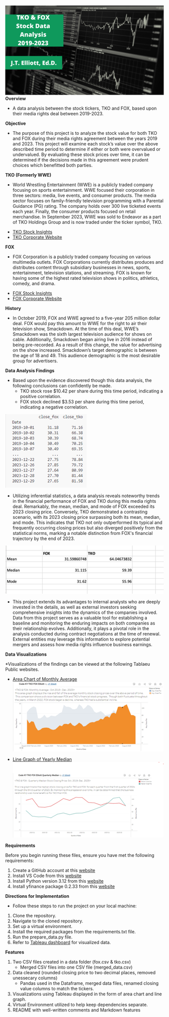 
![Project banner](tko_fox_data.png)
**Overview**

* A data analysis between the stock tickers, TKO and FOX, based upon their media rights deal between 2019-2023. 

**Objective**

* The purpose of this project is to analyze the stock value for both TKO and FOX during their media rights agreement between the years 2019 and 2023. This project will examine each stock’s value over the above described time period to determine if either or both were overvalued or undervalued. By evaluating these stock prices over time, it can be determined if the decisions made in this agreement were prudent choices which benefitted both parties.


**TKO (Formerly WWE)**

* World Wrestling Entertainment (WWE) is a publicly traded company focusing on sports entertainment. WWE focused their corporation in three sectors: media, live events, and consumer products. The media sector focuses on family-friendly television programming with a Parental Guidance (PG) rating.  The company holds over 300 live ticketed events each year. Finally, the consumer products focused on retail merchandise. In September 2023, WWE was sold to Endeavor as a part of TKO Holdings Group and is now traded under the ticker symbol, TKO. 
- [TKO Stock Insights](https://www.marketwatch.com/investing/stock/tko/)
- [TKO Corporate Website](https://tkogrp.com/)

**FOX**

* FOX Corporation is a publicly traded company focusing on various multimedia outlets. FOX Corporations currently distributes produces and distributes content through subsidiary businesses in news, sports, entertainment, television stations, and streaming. FOX is known for having some of the highest rated television shows in politics, athletics, comedy, and drama.
- [FOX Stock Insights](https://www.marketwatch.com/investing/stock/fox)
- [FOX Corporate Website](https://www.foxcorporation.com/)

**History**

* In October 2019, FOX and WWE agreed to a five-year 205 million dollar deal. FOX would pay this amount to WWE for the right to air their television show, Smackdown. At the time of this deal,  WWE’s Smackdown was the sixth largest television audience for shows on cable. Additionally, Smackdown began airing live in 2016 instead of being pre-recorded. As a result of this change, the value for advertising on the show increased. Smackdown’s target demographic is between the age of 18 and 49. This audience demographic is the most desirable group for advertisers. 


**Data Analysis Findings**

* Based upon the evidence discovered though this data analysis, the following conclusions can confidently be made.
    * TKO stock rose $10.42 per share during this time period, indicating a positive correlation.
    * FOX stock declined $3.53 per share during this time period, indicating a negative correlation.
      
![Project stock data](tko_fox_open_close.png)

* Utilizing inferential statistics, a data analysis reveals noteworthy trends in the financial performance of FOX and TKO during this media rights deal. Remarkably, the mean, median, and mode of FOX exceeded its 2023 closing price. Conversely, TKO demonstrated a contrasting scenario, with its 2023 closing price surpassing both its mean, median, and mode. This indicates that TKO not only outperformed its typical and frequently occurring closing prices but also diverged positively from the statistical norms, marking a notable distinction from FOX's financial trajectory by the end of 2023.

![Project Statistics](tko_fox_stats.png)

* This project extends its advantages to internal analysts who are deeply invested in the details, as well as external investors seeking comprehensive insights into the dynamics of the companies involved.  Data from this project serves as a valuable tool for establishing a baseline and monitoring the enduring impacts on both companies as their relationship evolves. Additionally, it plays a pivotal role in the analysis conducted during contract negotiations at the time of renewal. External entities may leverage this information to explore potential mergers and assess how media rights influence business earnings.



**Data Visualizations**

*Visualizations of the findings can be viewed at the following Tablaeu Public websites.


- [Area Chart of Monthly Average](https://public.tableau.com/app/profile/j.t.elliott/viz/CODEKYTKOFOXElliottMonthlyAverage/MonthlyAverage)
![Area Chart](tko_fox_areachart.png)


- [Line Graph of Yearly Median](https://public.tableau.com/app/profile/j.t.elliott/viz/CodeKYTKOFOXElliottQuarterlyMedian/YearlyMedian)
![Line Graph](tko_fox_linegraph.png)

**Requirements**

Before you begin running these files, ensure you have met the following requirements:

1. Create a GitHub account at this [website](https://github.com/)
1. Install VS Code from this [website](https://code.visualstudio.com/)
1. Install Python version 3.12 from this [website](https://www.python.org/downloads/)
1. Install yfinance package 0.2.33 from this [website](https://pypi.org/project/yfinance/)

**Directions for Implementation**

* Follow these steps to run the project on your local machine:

1. Clone the repository.
1. Navigate to the cloned repository.
1. Set up a virtual environment.
1. Install the required packages from the requirements.txt file.
1. Run the prepare_data.py file.
1. Refer to [Tableau dashboard](https://public.tableau.com/app/profile/j.t.elliott/vizzes) for visualized data.

**Features**
1.	Two CSV files created in a data folder (fox.csv & tko.csv)
      * Merged CSV files into one CSV file (merged_data.csv)
2. 	Data cleaned (rounded closing price to two decimal places, removed unessecary columns)
      * Pandas used in the Dataframe, merged data files, renamed closing value columns to match the tickers. 
3. Visualizations using Tableau displayed in the form of area chart and line graph.
4.	Virtual Environment utilized to help keep dependencies separate.
6.	README with well-written comments and Markdown features
